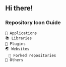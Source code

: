 ## Hi there!

### Repository Icon Guide

`💽 Applications`  
`📚 Libraries`  
`📜 Plugins`  
`🌏 Websites`  
`ﾠ🍴 Forked repositories`  
`🔔 Others`
